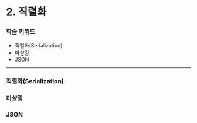 # 2. 직렬화

### 학습 키워드

- 직렬화(Serialization)
- 마샬링
- JSON

***

### 직렬화(Serialization)


### 마샬링


### JSON


